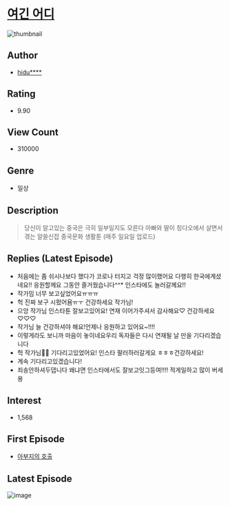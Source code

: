 # [여긴 어디](https://comic.naver.com/bestChallenge/list?titleId=726483)
![thumbnail](https://image-comic.pstatic.net/user_contents_data/challenge_comic/2019/04/23/324565/thumbnail_202x16406443ff3_96c2_48f9_9c88_e0733ac2b9dd_00000888.JPEG)

## Author
- [hidu****](https://comic.naver.com/artistTitle?id=324565)

## Rating
- 9.90

## View Count
- 310000

## Genre
- 일상

## Description
> 당신이 알고있는 중국은 극히 일부일지도 모른다 아빠와 딸이 칭다오에서 살면서 겪는 알쓸신잡 중국문화 생활툰 (매주 일요일 업로드)

## Replies (Latest Episode)
- 처음에는 좀 쉬시나보다 했다가 코로나 터지고 걱정 많이했어요 다행히 한국에계셨네요!! 응원할께요 그동안 즐거웠습니다^^* 인스타에도 놀러갈께요!!
- 작가밈 너무 보고싶었어요ㅠㅠㅠ
- 헉 진짜 보구 시펐어욤ㅠㅜ 건강하세요 작가님!
- 으앙 작가님 인스타툰 잘보고있어요! 연재 이어가주셔서 감사해요♡ 건강하세요♡♡♡
- 작가님 늘 건강하셔야 해요!언제나 응원하고 있어요~!!!!
- 이렇게라도 보니까 마음이 놓이네요우리 독자들은 다시 연재될 날 만을 기다리겠습니다
- 헉 작가님🥰🥰 기다리고있었어요! 인스타 팔러하러갈게요 ㅎㅎㅎ건강하세요!
- 계속 기다리고있겠습니다!
- 죄송안하셔두댑니다 왜냐면 인스타에서도 잘보고잇그등여!!!! 적게일하고 많이 버세용

## Interest
- 1,568

## First Episode
- [아부지의 호출](https://comic.naver.com/bestChallenge/detail?titleId=726483&no=1)

## Latest Episode
![image](https://image-comic.pstatic.net/user_contents_data/challenge_comic/2020/06/23/324565/upload_7291384083118121269.jpeg)
